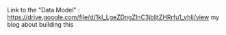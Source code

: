 Link to the "Data Model" : https://drive.google.com/file/d/1kI_LgeZDngZInC3jbljtZHRrfu1_yhIj/view
my blog about building this